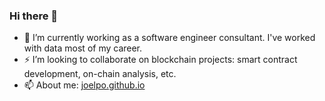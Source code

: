 ### Hi there 👋

- 🔭  I’m currently working as a software engineer consultant. I've worked with data most of my career.  
- ⚡  I’m looking to collaborate on blockchain projects: smart contract development, on-chain analysis, etc.  
- 📫  About me:  [joelpo.github.io](https://joelpo.github.io)

